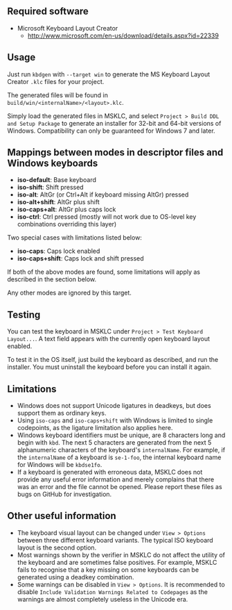 ## Required software

* Microsoft Keyboard Layout Creator
  * <http://www.microsoft.com/en-us/download/details.aspx?id=22339>

## Usage

Just run `kbdgen` with `--target win` to generate the MS Keyboard Layout
Creator `.klc` files for your project.

The generated files will be found in `build/win/<internalName>/<layout>.klc`.

Simply load the generated files in MSKLC, and select
`Project > Build DDL and Setup Package` to generate an installer for 32-bit
and 64-bit versions of Windows. Compatibility can only be guaranteed for
Windows 7 and later.

## Mappings between modes in descriptor files and Windows keyboards

- **iso-default**: Base keyboard
- **iso-shift**: Shift pressed
- **iso-alt**: AltGr (or Ctrl+Alt if keyboard missing AltGr) pressed
- **iso-alt+shift**: AltGr plus shift
- **iso-caps+alt**: AltGr plus caps lock
- **iso-ctrl**: Ctrl pressed (mostly will not work due to OS-level key combinations overriding this layer)

Two special cases with limitations listed below:

- **iso-caps**: Caps lock enabled
- **iso-caps+shift**: Caps lock and shift pressed

If both of the above modes are found, some limitations will apply as described
in the section below.

Any other modes are ignored by this target.

## Testing

You can test the keyboard in MSKLC under `Project > Test Keyboard Layout...`.
A text field appears with the currently open keyboard layout enabled.

To test it in the OS itself, just build the keyboard as described, and run
the installer. You must uninstall the keyboard before you can install it
again.

## Limitations

* Windows does not support Unicode ligatures in deadkeys, but does support
  them as ordinary keys.
* Using `iso-caps` and `iso-caps+shift` with Windows is limited to single
  codepoints, as the ligature limitation also applies here.
* Windows keyboard identifiers must be unique, are 8 characters long and
  begin with `kbd`. The next 5 characters are generated from the next 5
  alphanumeric characters of the keyboard's `internalName`. For example, if
  the `internalName` of a keyboard is `se-1-foo`, the internal keyboard name
  for Windows will be `kbdse1fo`.
* If a keyboard is generated with erroneous data, MSKLC does not provide any
  useful error information and merely complains that there was an error and
  the file cannot be opened. Please report these files as bugs on GitHub for
  investigation.

## Other useful information

* The keyboard visual layout can be changed under `View > Options` between
  three different keyboard variants. The typical ISO keyboard layout is the
  second option.
* Most warnings shown by the verifier in MSKLC do not affect the utility of
  the keyboard and are sometimes false positives. For example, MSKLC fails to
  recognise that a key missing on some keyboards can be generated using a
  deadkey combination.
* Some warnings can be disabled in `View > Options`. It is recommended to
  disable `Include Validation Warnings Related to Codepages` as the warnings
  are almost completely useless in the Unicode era.
